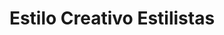---
title: "Estilo Creativo Estilistas"
url: /ciudad-autonoma-de-buenos-aires/estilo-creativo-estilistas/
shop: Friseur
---
